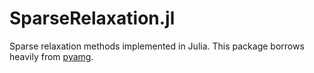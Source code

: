 # SparseRelaxation.jl

Sparse relaxation methods implemented in Julia. This package borrows heavily from [pyamg](https://github.com/pyamg/pyamg).

